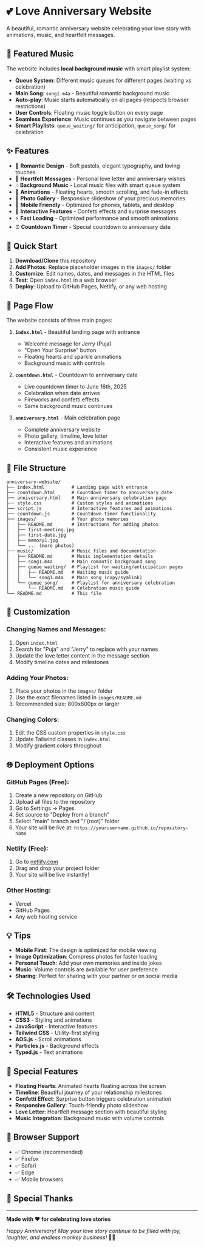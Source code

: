 # 💕 Love Anniversary Website

A beautiful, romantic anniversary website celebrating your love story with animations, music, and heartfelt messages.

## 🎵 Featured Music

The website includes **local background music** with smart playlist system:
- **Queue System**: Different music queues for different pages (waiting vs celebration)
- **Main Song**: `song1.m4a` - Beautiful romantic background music
- **Auto-play**: Music starts automatically on all pages (respects browser restrictions)
- **User Controls**: Floating music toggle button on every page
- **Seamless Experience**: Music continues as you navigate between pages
- **Smart Playlists**: `queue_waiting/` for anticipation, `queue_song/` for celebration

## ✨ Features

- 🌹 **Romantic Design** - Soft pastels, elegant typography, and loving touches
- 💬 **Heartfelt Messages** - Personal love letter and anniversary wishes
- 🎶 **Background Music** - Local music files with smart queue system
- 💞 **Animations** - Floating hearts, smooth scrolling, and fade-in effects
- 📸 **Photo Gallery** - Responsive slideshow of your precious memories
- 📱 **Mobile Friendly** - Optimized for phones, tablets, and desktop
- 🎉 **Interactive Features** - Confetti effects and surprise messages
- ⚡ **Fast Loading** - Optimized performance and smooth animations
- ⏰ **Countdown Timer** - Special countdown to anniversary date

## 🚀 Quick Start

1. **Download/Clone** this repository
2. **Add Photos**: Replace placeholder images in the `images/` folder
3. **Customize**: Edit names, dates, and messages in the HTML files
4. **Test**: Open `index.html` in a web browser
5. **Deploy**: Upload to GitHub Pages, Netlify, or any web hosting

## 📱 Page Flow

The website consists of three main pages:

1. **`index.html`** - Beautiful landing page with entrance
   - Welcome message for Jerry (Puja)
   - "Open Your Surprise" button
   - Floating hearts and sparkle animations
   - Background music with controls

2. **`countdown.html`** - Countdown to anniversary date
   - Live countdown timer to June 16th, 2025
   - Celebration when date arrives
   - Fireworks and confetti effects
   - Same background music continues

3. **`anniversary.html`** - Main celebration page
   - Complete anniversary website
   - Photo gallery, timeline, love letter
   - Interactive features and animations
   - Consistent music experience

## 📁 File Structure

```
anniversary-website/
├── index.html          # Landing page with entrance
├── countdown.html      # Countdown timer to anniversary date
├── anniversary.html    # Main anniversary celebration page
├── style.css           # Custom styles and animations
├── script.js           # Interactive features and animations
├── countdown.js        # Countdown timer functionality
├── images/             # Your photo memories
│   ├── README.md       # Instructions for adding photos
│   ├── first-meeting.jpg
│   ├── first-date.jpg
│   ├── memory1.jpg
│   └── ... (more photos)
├── music/              # Music files and documentation
│   ├── README.md       # Music implementation details
│   ├── song1.m4a       # Main romantic background song
│   ├── queue_waiting/  # Playlist for waiting/anticipation pages
│   │   ├── README.md   # Waiting music guide
│   │   └── song1.m4a   # Main song (copy/symlink)
│   └── queue_song/     # Playlist for anniversary celebration
│       └── README.md   # Celebration music guide
└── README.md           # This file
```

## 🎨 Customization

### Changing Names and Messages:
1. Open `index.html`
2. Search for "Puja" and "Jerry" to replace with your names
3. Update the love letter content in the message section
4. Modify timeline dates and milestones

### Adding Your Photos:
1. Place your photos in the `images/` folder
2. Use the exact filenames listed in `images/README.md`
3. Recommended size: 800x600px or larger

### Changing Colors:
1. Edit the CSS custom properties in `style.css`
2. Update Tailwind classes in `index.html`
3. Modify gradient colors throughout

## 🌐 Deployment Options

### GitHub Pages (Free):
1. Create a new repository on GitHub
2. Upload all files to the repository
3. Go to Settings → Pages
4. Set source to "Deploy from a branch"
5. Select "main" branch and "/ (root)" folder
6. Your site will be live at: `https://yourusername.github.io/repository-name`

### Netlify (Free):
1. Go to [netlify.com](https://netlify.com)
2. Drag and drop your project folder
3. Your site will be live instantly!

### Other Hosting:
- Vercel
- GitHub Pages
- Any web hosting service

## 💡 Tips

- **Mobile First**: The design is optimized for mobile viewing
- **Image Optimization**: Compress photos for faster loading
- **Personal Touch**: Add your own memories and inside jokes
- **Music**: Volume controls are available for user preference
- **Sharing**: Perfect for sharing with your partner or on social media

## 🛠️ Technologies Used

- **HTML5** - Structure and content
- **CSS3** - Styling and animations
- **JavaScript** - Interactive features
- **Tailwind CSS** - Utility-first styling
- **AOS.js** - Scroll animations
- **Particles.js** - Background effects
- **Typed.js** - Text animations

## 💖 Special Features

- **Floating Hearts**: Animated hearts floating across the screen
- **Timeline**: Beautiful journey of your relationship milestones
- **Confetti Effect**: Surprise button triggers celebration animation
- **Responsive Gallery**: Touch-friendly photo slideshow
- **Love Letter**: Heartfelt message section with beautiful styling
- **Music Integration**: Background music with volume controls

## 📱 Browser Support

- ✅ Chrome (recommended)
- ✅ Firefox
- ✅ Safari
- ✅ Edge
- ✅ Mobile browsers

## 🎉 Special Thanks



---

**Made with ❤️ for celebrating love stories**

*Happy Anniversary! May your love story continue to be filled with joy, laughter, and endless monkey business!* 🐒💕
